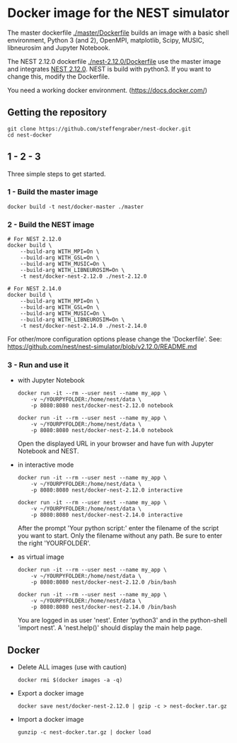# Docker image for the NEST simulator

The master dockerfile [./master/Dockerfile]() builds an image with a basic 
shell environment, Python 3 (and 2), OpenMPI, matplotlib, Scipy, MUSIC, 
libneurosim and Jupyter Notebook.

The NEST 2.12.0 dockerfile [./nest-2.12.0/Dockerfile]() use the master image 
and integrates [NEST 2.12.0](https://github.com/nest/nest-simulator). 
NEST is build with python3. If you want to change this, modify the Dockerfile.

You need a working docker environment. (https://docs.docker.com/)

## Getting the repository

    git clone https://github.com/steffengraber/nest-docker.git
    cd nest-docker

## 1 - 2 - 3

Three simple steps to get started.

### 1 - Build the master image
    
    docker build -t nest/docker-master ./master

### 2 - Build the NEST image
        
    # For NEST 2.12.0
    docker build \
        --build-arg WITH_MPI=On \
        --build-arg WITH_GSL=On \
        --build-arg WITH_MUSIC=On \
        --build-arg WITH_LIBNEUROSIM=On \
        -t nest/docker-nest-2.12.0 ./nest-2.12.0
        
    # For NEST 2.14.0
    docker build \
        --build-arg WITH_MPI=On \
        --build-arg WITH_GSL=On \
        --build-arg WITH_MUSIC=On \
        --build-arg WITH_LIBNEUROSIM=On \
        -t nest/docker-nest-2.14.0 ./nest-2.14.0

For other/more configuration options please change the 'Dockerfile'. See:
<https://github.com/nest/nest-simulator/blob/v2.12.0/README.md> 
    
### 3 - Run and use it
    
-   with Jupyter Notebook

        docker run -it --rm --user nest --name my_app \
            -v ~/YOURPYFOLDER:/home/nest/data \
            -p 8080:8080 nest/docker-nest-2.12.0 notebook
        
        docker run -it --rm --user nest --name my_app \
            -v ~/YOURPYFOLDER:/home/nest/data \
            -p 8080:8080 nest/docker-nest-2.14.0 notebook    
                    
    Open the displayed URL in your browser and have fun with Jupyter 
    Notebook and NEST.
    
-   in interactive mode

        docker run -it --rm --user nest --name my_app \
            -v ~/YOURPYFOLDER:/home/nest/data \
            -p 8080:8080 nest/docker-nest-2.12.0 interactive
         
        docker run -it --rm --user nest --name my_app \
            -v ~/YOURPYFOLDER:/home/nest/data \
            -p 8080:8080 nest/docker-nest-2.14.0 interactive

    After the prompt 'Your python script:' enter the filename of the script 
    you want to start. Only the filename without any path. Be sure to enter 
    the right 'YOURFOLDER'.

-   as virtual image
    
        docker run -it --rm --user nest --name my_app \
            -v ~/YOURPYFOLDER:/home/nest/data \
            -p 8080:8080 nest/docker-nest-2.12.0 /bin/bash
        
        docker run -it --rm --user nest --name my_app \
            -v ~/YOURPYFOLDER:/home/nest/data \
            -p 8080:8080 nest/docker-nest-2.14.0 /bin/bash
            
    You are logged in as user 'nest'. Enter 'python3' and in the 
    python-shell 'import nest'. A 'nest.help()' should display the main 
    help page.

## Docker 

-   Delete ALL images (use with caution)

        docker rmi $(docker images -a -q)

-   Export a docker image

        docker save nest/docker-nest-2.12.0 | gzip -c > nest-docker.tar.gz

-   Import a docker image

        gunzip -c nest-docker.tar.gz | docker load